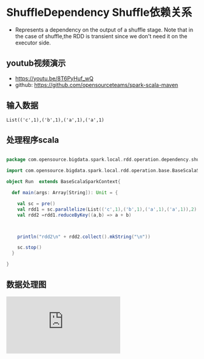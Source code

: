 # ShuffleDependency Shuffle依赖关系

-    Represents a dependency on the output of a shuffle stage. Note that in the case of shuffle,the RDD is transient since we don't need it on the executor side.

## youtub视频演示
  - https://youtu.be/8T6PyHuf_wQ
  - github: https://github.com/opensourceteams/spark-scala-maven
  
## 输入数据

```shell
List(('c',1),('b',1),('a',1),('a',1)
```


## 处理程序scala
```scala

package com.opensource.bigdata.spark.local.rdd.operation.dependency.shuffle.n_01_ShuffleDependency

import com.opensource.bigdata.spark.local.rdd.operation.base.BaseScalaSparkContext

object Run  extends BaseScalaSparkContext{

  def main(args: Array[String]): Unit = {

    val sc = pre()
    val rdd1 = sc.parallelize(List(('c',1),('b',1),('a',1),('a',1)),2)
    val rdd2 =rdd1.reduceByKey((a,b) => a + b)



    println("rdd2\n" + rdd2.collect().mkString("\n"))

    sc.stop()
  }

}


```

## 数据处理图



[![Shuffle依赖关系](https://github.com/opensourceteams/spark-scala-maven/blob/master/md/ShuffleDependency.md "Shuffle依赖关系")](https://github.com/opensourceteams/spark-scala-maven/blob/master/md/ShuffleDependency.md "Shuffle依赖关系")
